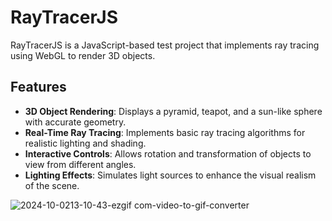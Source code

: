 # RayTracerJS

RayTracerJS is a JavaScript-based test project that implements ray tracing using WebGL to render 3D objects.

## Features

- **3D Object Rendering**: Displays a pyramid, teapot, and a sun-like sphere with accurate geometry.
- **Real-Time Ray Tracing**: Implements basic ray tracing algorithms for realistic lighting and shading.
- **Interactive Controls**: Allows rotation and transformation of objects to view from different angles.
- **Lighting Effects**: Simulates light sources to enhance the visual realism of the scene.

![2024-10-0213-10-43-ezgif com-video-to-gif-converter](https://github.com/user-attachments/assets/3d1909fd-9b8d-4850-9339-b23efbbc03dd)
